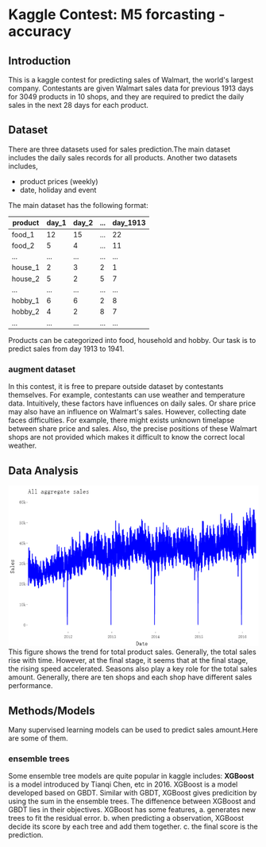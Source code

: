 # Kaggle Contest: M5 forcasting - accuracy
## Introduction
This is a kaggle contest for predicting sales of Walmart, the world's largest company.
Contestants are given Walmart sales data for previous 1913 days for 3049 products in 10 shops, 
and they are required to predict the daily sales in the next 28 days for each product.
## Dataset
There are three datasets used for sales prediction.The main dataset includes the daily sales records for all products.
Another two datasets includes,
* product prices (weekly)
* date, holiday and event

The main dataset has the following format:

product  | day_1  | day_2 | ... | day_1913
 ---- | ----- | ------  | ------ | ------
food_1   | 12     | 15    | ... | 22 
food_2   | 5      | 4     | ... | 11
...      | ...    | ...   | ... | ...  
house_1  | 2      | 3     | 2   | 1
house_2  | 5      | 2     | 5   | 7
...      | ...    | ...   | ... | ...  
hobby_1  | 6      | 6     | 2   | 8
hobby_2  | 4      | 2     | 8   | 7
...      | ...    | ...   | ... | ...  

Products can be categorized into food, household and hobby. Our task is to predict sales from day 1913 to 1941.

### augment dataset
In this contest, it is free to prepare outside dataset by contestants themselves. 
For example, contestants can use weather and temperature data. Intuitively, these factors have influences on daily sales.
Or share price may also have an influence on Walmart's sales.
However, collecting date faces difficulties. For example, there might exists unknown timelapse between share price and sales.
Also, the precise positions of these Walmart shops are not provided which makes it difficult to know the correct local weather.

## Data Analysis
![aggregate](https://github.com/danqingpan/Kaggle/blob/master/plots/aggregate_sales.png "aggregate sales")  
This figure shows the trend for total product sales.
Generally, the total sales rise with time. However, at the final stage, it seems that at the final stage, the rising speed accelerated.
Seasons also play a key role for the total sales amount.
Generally, there are ten shops and each shop have different sales performance.

## Methods/Models
Many supervised learning models can be used to predict sales amount.Here are some of them.
### ensemble trees
Some ensemble tree models are quite popular in kaggle includes:
**XGBoost** is a model introduced by Tianqi Chen, etc in 2016. XGBoost is a model developed based on GBDT.
Similar with GBDT, XGBoost gives predicition by using the sum in the ensemble trees. 
The diffenence between XGBoost and GBDT lies in their objectives. XGBoost has some features,
a. generates new trees to fit the residual error.
b. when predicting a observation, XGBoost decide its score by each tree and add them together.
c. the final score is the prediction.


